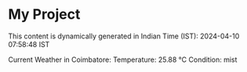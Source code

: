 # My Project

This content is dynamically generated in Indian Time (IST): 2024-04-10 07:58:48 IST


Current Weather in Coimbatore:
Temperature: 25.88 °C
Condition: mist
